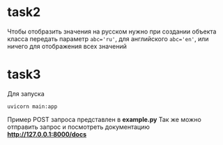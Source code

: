 # task2
Чтобы отобразить значения на русском нужно при создании объекта класса передать параметр `abc='ru'`, для английского `abc='en'`, или ничего для отображения всех значений 

# task3
Для запуска 
```
uvicorn main:app
```
Пример POST запроса представлен в __example.py__
Так же можно отправить запрос и посмотреть документацию __http://127.0.0.1:8000/docs__